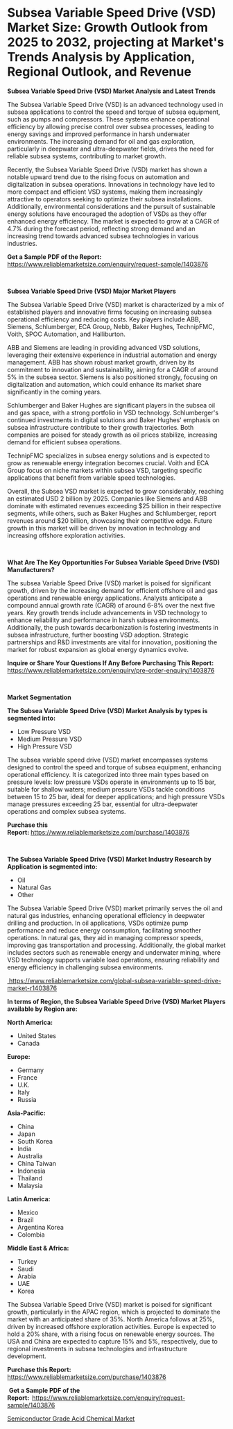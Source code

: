<p><h1>Subsea Variable Speed Drive (VSD) Market Size: Growth Outlook from 2025 to 2032, projecting at Market's Trends Analysis by Application, Regional Outlook, and Revenue</h1></p><p><strong>Subsea Variable Speed Drive (VSD) Market Analysis and Latest Trends</strong></p>
<p><p>The Subsea Variable Speed Drive (VSD) is an advanced technology used in subsea applications to control the speed and torque of subsea equipment, such as pumps and compressors. These systems enhance operational efficiency by allowing precise control over subsea processes, leading to energy savings and improved performance in harsh underwater environments. The increasing demand for oil and gas exploration, particularly in deepwater and ultra-deepwater fields, drives the need for reliable subsea systems, contributing to market growth.</p><p>Recently, the Subsea Variable Speed Drive (VSD) market has shown a notable upward trend due to the rising focus on automation and digitalization in subsea operations. Innovations in technology have led to more compact and efficient VSD systems, making them increasingly attractive to operators seeking to optimize their subsea installations. Additionally, environmental considerations and the pursuit of sustainable energy solutions have encouraged the adoption of VSDs as they offer enhanced energy efficiency. The market is expected to grow at a CAGR of 4.7% during the forecast period, reflecting strong demand and an increasing trend towards advanced subsea technologies in various industries.</p></p>
<p><strong>Get a Sample PDF of the Report:&nbsp;</strong> <a href="https://www.reliablemarketsize.com/enquiry/request-sample/1403876?utm_campaign=3345&utm_medium=2&utm_source=Github&utm_content=ia&utm_term=28032025&utm_id=subsea-variable-speed-drive-vsd">https://www.reliablemarketsize.com/enquiry/request-sample/1403876</a></p>
<p>&nbsp;</p>
<p><strong>Subsea Variable Speed Drive (VSD) Major Market Players</strong></p>
<p><p>The Subsea Variable Speed Drive (VSD) market is characterized by a mix of established players and innovative firms focusing on increasing subsea operational efficiency and reducing costs. Key players include ABB, Siemens, Schlumberger, ECA Group, Nebb, Baker Hughes, TechnipFMC, Voith, SPOC Automation, and Halliburton.</p><p>ABB and Siemens are leading in providing advanced VSD solutions, leveraging their extensive experience in industrial automation and energy management. ABB has shown robust market growth, driven by its commitment to innovation and sustainability, aiming for a CAGR of around 5% in the subsea sector. Siemens is also positioned strongly, focusing on digitalization and automation, which could enhance its market share significantly in the coming years.</p><p>Schlumberger and Baker Hughes are significant players in the subsea oil and gas space, with a strong portfolio in VSD technology. Schlumberger's continued investments in digital solutions and Baker Hughes' emphasis on subsea infrastructure contribute to their growth trajectories. Both companies are poised for steady growth as oil prices stabilize, increasing demand for efficient subsea operations.</p><p>TechnipFMC specializes in subsea energy solutions and is expected to grow as renewable energy integration becomes crucial. Voith and ECA Group focus on niche markets within subsea VSD, targeting specific applications that benefit from variable speed technologies.</p><p>Overall, the Subsea VSD market is expected to grow considerably, reaching an estimated USD 2 billion by 2025. Companies like Siemens and ABB dominate with estimated revenues exceeding $25 billion in their respective segments, while others, such as Baker Hughes and Schlumberger, report revenues around $20 billion, showcasing their competitive edge. Future growth in this market will be driven by innovation in technology and increasing offshore exploration activities.</p></p>
<p>&nbsp;</p>
<p><strong>What Are The Key Opportunities For Subsea Variable Speed Drive (VSD) Manufacturers?</strong></p>
<p><p>The subsea Variable Speed Drive (VSD) market is poised for significant growth, driven by the increasing demand for efficient offshore oil and gas operations and renewable energy applications. Analysts anticipate a compound annual growth rate (CAGR) of around 6-8% over the next five years. Key growth trends include advancements in VSD technology to enhance reliability and performance in harsh subsea environments. Additionally, the push towards decarbonization is fostering investments in subsea infrastructure, further boosting VSD adoption. Strategic partnerships and R&D investments are vital for innovation, positioning the market for robust expansion as global energy dynamics evolve.</p></p>
<p><strong>Inquire or Share Your Questions If Any Before Purchasing This Report:</strong> <a href="https://www.reliablemarketsize.com/enquiry/pre-order-enquiry/1403876?utm_campaign=3345&utm_medium=2&utm_source=Github&utm_content=ia&utm_term=28032025&utm_id=subsea-variable-speed-drive-vsd">https://www.reliablemarketsize.com/enquiry/pre-order-enquiry/1403876</a></p>
<p>&nbsp;</p>
<p><strong>Market Segmentation</strong></p>
<p><strong>The Subsea Variable Speed Drive (VSD) Market Analysis by types is segmented into:</strong></p>
<p><ul><li>Low Pressure VSD</li><li>Medium Pressure VSD</li><li>High Pressure VSD</li></ul></p>
<p><p>The subsea variable speed drive (VSD) market encompasses systems designed to control the speed and torque of subsea equipment, enhancing operational efficiency. It is categorized into three main types based on pressure levels: low pressure VSDs operate in environments up to 15 bar, suitable for shallow waters; medium pressure VSDs tackle conditions between 15 to 25 bar, ideal for deeper applications; and high pressure VSDs manage pressures exceeding 25 bar, essential for ultra-deepwater operations and complex subsea systems.</p></p>
<p><strong>Purchase this Report:&nbsp;</strong><a href="https://www.reliablemarketsize.com/purchase/1403876?utm_campaign=3345&utm_medium=2&utm_source=Github&utm_content=ia&utm_term=28032025&utm_id=subsea-variable-speed-drive-vsd">https://www.reliablemarketsize.com/purchase/1403876</a></p>
<p>&nbsp;</p>
<p><strong>The Subsea Variable Speed Drive (VSD) Market Industry Research by Application is segmented into:</strong></p>
<p><ul><li>Oil</li><li>Natural Gas</li><li>Other</li></ul></p>
<p><p>The Subsea Variable Speed Drive (VSD) market primarily serves the oil and natural gas industries, enhancing operational efficiency in deepwater drilling and production. In oil applications, VSDs optimize pump performance and reduce energy consumption, facilitating smoother operations. In natural gas, they aid in managing compressor speeds, improving gas transportation and processing. Additionally, the global market includes sectors such as renewable energy and underwater mining, where VSD technology supports variable load operations, ensuring reliability and energy efficiency in challenging subsea environments.</p></p>
<p><a href="https://www.reliablemarketsize.com/global-subsea-variable-speed-drive-market-r1403876?utm_campaign=3345&utm_medium=2&utm_source=Github&utm_content=ia&utm_term=28032025&utm_id=subsea-variable-speed-drive-vsd">&nbsp;https://www.reliablemarketsize.com/global-subsea-variable-speed-drive-market-r1403876</a></p>
<p><strong>In terms of Region, the Subsea Variable Speed Drive (VSD) Market Players available by Region are:</strong></p>
<p>
    <p> <strong> North America: </strong>
        <ul>
            <li>United States</li>
            <li>Canada</li>
        </ul>
        </p> 
    <p> <strong> Europe: </strong>
        <ul>
            <li>Germany</li>
            <li>France</li>
            <li>U.K.</li>
            <li>Italy</li>
            <li>Russia</li>
        </ul>
        </p> 
    <p> <strong> Asia-Pacific: </strong>
        <ul>
            <li>China</li>
            <li>Japan</li>
            <li>South Korea</li>
            <li>India</li>
            <li>Australia</li>
            <li>China Taiwan</li>
            <li>Indonesia</li>
            <li>Thailand</li>
            <li>Malaysia</li>
        </ul>
        </p> 
    <p> <strong> Latin America: </strong>
        <ul>
            <li>Mexico</li>
            <li>Brazil</li>
            <li>Argentina Korea</li>
            <li>Colombia</li>
        </ul>
        </p> 
    <p> <strong> Middle East & Africa: </strong>
        <ul>
            <li>Turkey</li>
            <li>Saudi</li>
            <li>Arabia</li>
            <li>UAE</li>
            <li>Korea</li>
        </ul>
    </p>
    </p>
<p><p>The Subsea Variable Speed Drive (VSD) market is poised for significant growth, particularly in the APAC region, which is projected to dominate the market with an anticipated share of 35%. North America follows at 25%, driven by increased offshore exploration activities. Europe is expected to hold a 20% share, with a rising focus on renewable energy sources. The USA and China are expected to capture 15% and 5%, respectively, due to regional investments in subsea technologies and infrastructure development.</p></p>
<p><strong>Purchase this Report: </strong><a href="https://www.reliablemarketsize.com/purchase/1403876?utm_campaign=3345&utm_medium=2&utm_source=Github&utm_content=ia&utm_term=28032025&utm_id=subsea-variable-speed-drive-vsd">https://www.reliablemarketsize.com/purchase/1403876</a></p>
<p>&nbsp;<strong>Get a Sample PDF of the Report:&nbsp;&nbsp;</strong><a href="https://www.reliablemarketsize.com/enquiry/request-sample/1403876?utm_campaign=3345&utm_medium=2&utm_source=Github&utm_content=ia&utm_term=28032025&utm_id=subsea-variable-speed-drive-vsd">https://www.reliablemarketsize.com/enquiry/request-sample/1403876</a></p>
<p><strong></strong></p>
<p><p><a href="https://github.com/sirayedantte/Market-Research-Report-List-1/blob/main/semiconductor-grade-acid-chemical-market.md?utm_campaign=3345&utm_medium=2&utm_source=Github&utm_content=ia&utm_term=28032025&utm_id=subsea-variable-speed-drive-vsd">Semiconductor Grade Acid Chemical Market</a></p></p>